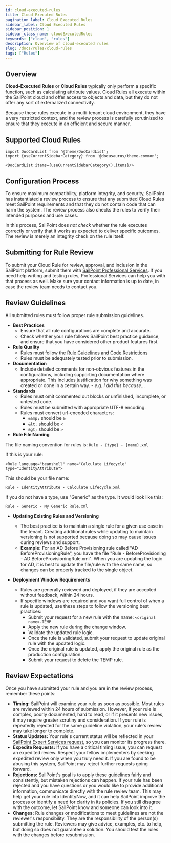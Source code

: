 ```yaml
---
id: cloud-executed-rules
title: Cloud Executed Rules
pagination_label: Cloud Executed Rules
sidebar_label: Cloud Executed Rules
sidebar_position: 1
sidebar_class_name: cloudExecutedRules
keywords: ["cloud", "rules"]
description: Overview of cloud-executed rules
slug: /docs/rules/cloud-rules
tags: ["Rules"]
---
```


## Overview

**Cloud-Executed Rules** or **Cloud Rules** typically only perform a 
specific function, such as calculating attribute values. 
Cloud Rules all execute within the SailPoint cloud and offer access to
objects and data, but they do not offer any sort of externalized
connectivity.

Because these rules execute in a multi-tenant cloud environment, they have a very
restricted context, and the review process is carefully scrutinized to ensure
that they execute in an efficient and secure manner.

## Supported Cloud Rules

```mdx-code-block
import DocCardList from '@theme/DocCardList';
import {useCurrentSidebarCategory} from '@docusaurus/theme-common';

<DocCardList items={useCurrentSidebarCategory().items}/>
```

## Configuration Process

To ensure maximum compatibility, platform integrity, and security, SailPoint has
instantiated a review process to ensure that any submitted Cloud Rules meet SailPoint
requirements and that they do not contain code that can harm the system. 
The review process also checks the rules to verify their intended purposes and use cases.

In this process, SailPoint does _not check_ whether the rule executes correctly
or verify that it works as expected to deliver specific outcomes. The review is merely
an integrity check on the rule itself.

## Submitting for Rule Review

To submit your Cloud Rule for review, approval, and inclusion in the
SailPoint platform, submit them with 
[SailPoint Professional Services](https://www.sailpoint.com/services/professional/).
If you need help writing and testing rules, Professional Services can help you with
that process as well. Make sure your contact information is up to date,
in case the review team needs to contact you.

## Review Guidelines

All submitted rules must follow proper rule submission guidelines.

- **Best Practices**
  - Ensure that all rule configurations are complete and accurate.
  - Check whether your rule follows SailPoint best practice guidance, and ensure that you have
    considered other product features first.
- **Rule Quality**
  - Rules must follow the [Rule Guidelines](../rule_guide#rule-guidelines)
    and [Code Restrictions](../rule_guide#rule-code-restrictions)
  - Rules must be adequately tested prior to submission.
- **Documentation**
  - Include detailed comments for non-obvious features in the configurations,
    including supporting documentation where appropriate. This includes
    justification for why something was created or done in a certain way. -
    _e.g. I did this because..._
- **Standards**
  - Rules must omit commented out blocks or unfinished, incomplete, or untested
    code.
  - Rules must be submitted with appropriate UTF-8 encoding.
  - Rules must convert url-encoded characters:
    - `&amp;` should be `&`
    - `&lt;` should be `<`
    - `&gt;` should be `>`
- **Rule File Naming**

The file naming convention for rules is: `Rule - {type} - {name}.xml`

If this is your rule:

`<Rule language="beanshell" name="Calculate Lifecycle" type="IdentityAttribute">`

This should be your file name:

`Rule - IdentityAttribute - Calculate Lifecycle.xml`

If you do not have a type, use "Generic" as the type. It would look
like this:

`Rule - Generic - My Generic Rule.xml`

- **Updating Existing Rules and Versioning**

  - The best practice is to maintain a single rule for a given use case in the
    tenant. Creating additional rules while updating to maintain versioning is
    not supported because doing so may cause issues during reviews and support.
  - **Example:** For an AD Before Provisioning rule called "AD
    BeforeProvisioningRule", you have the file "Rule - BeforeProvisioning -
    AD BeforeProvisioningRule.xml". When you are updating the logic for AD, it is best
    to update the file/rule with the same name, so changes can be properly
    tracked to the single object.

- **Deployment Window Requirements**
  - Rules are generally reviewed and deployed, if they are accepted
    without feedback, within 24 hours.
  - If specific windows are required and you want full control of when a rule
    is updated, use these steps to follow the versioning best practices:
    - Submit your request for a new rule with the name: `<original name>-TEMP`
    - Apply the new rule during the change window.
    - Validate the updated rule logic.
    - Once the rule is validated, submit your request to update original rule with the updated logic.
    - Once the original rule is updated, apply the original rule as the production
      configuration.
    - Submit your request to delete the TEMP rule.

## Review Expectations

Once you have submitted your rule and you are in the review process, remember these points:

- **Timing:** SailPoint will examine your rule as soon as possible. Most rules are
  reviewed within 24 hours of submission. However, if your rule is complex,
  poorly documented, hard to read, or if it presents new issues, it may require
  greater scrutiny and consideration. If your rule is repeatedly rejected for
  the same guideline violation, your rule's review may take longer to complete.
- **Status Updates:** Your rule's current status will be reflected in your
  [SailPoint Expert Services request](https://www.sailpoint.com/services/professional/#contact-form),
  so you can monitor its progress there.
- **Expedite Requests:** If you have a critical timing issue, you can request an
  expedited review. Respect your fellow implementers by seeking expedited
  review only when you truly need it. If you are found to be abusing this system, SailPoint
  may reject further requests going forward.
- **Rejections:** SailPoint's goal is to apply these guidelines fairly and consistently,
  but mistaken rejections can happen. If your rule has been rejected and you have questions or you
  would like to provide additional information, communicate directly with
  the rule review team. This may help get your rule into IdentityNow, and it can
  help SailPoint improve the process or identify a need for clarity in its policies. If
  you still disagree with the outcome, let SailPoint know and someone can look into it.
- **Changes:** Rule changes or modifications to meet guidelines are not the reviewer's
  responsibility. They are the responsibility of the person(s) submitting the rule. 
  Reviewers may give advice, examples, etc. to
  help, but doing so does not guarantee a solution. You should test the rules with the changes
  before resubmission.

```

```
